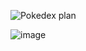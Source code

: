 ![Pokedex plan](https://user-images.githubusercontent.com/74560886/107711984-74218e00-6c7d-11eb-8383-9a01b292d066.png)


![image](https://user-images.githubusercontent.com/74560886/108272231-d0295e00-7126-11eb-9434-7dfc22c361b0.png)
